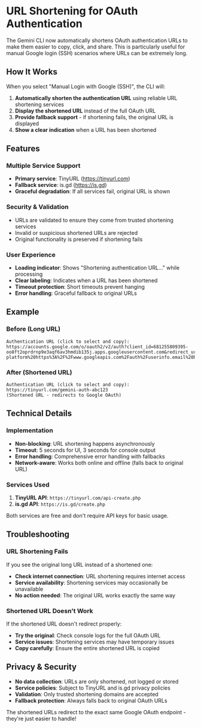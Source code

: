 # URL Shortening for OAuth Authentication

The Gemini CLI now automatically shortens OAuth authentication URLs to make them easier to copy, click, and share. This is particularly useful for manual Google login (SSH) scenarios where URLs can be extremely long.

## How It Works

When you select "Manual Login with Google (SSH)", the CLI will:

1. **Automatically shorten the authentication URL** using reliable URL shortening services
2. **Display the shortened URL** instead of the full OAuth URL
3. **Provide fallback support** - if shortening fails, the original URL is displayed
4. **Show a clear indication** when a URL has been shortened

## Features

### Multiple Service Support

- **Primary service**: TinyURL (https://tinyurl.com)
- **Fallback service**: is.gd (https://is.gd)
- **Graceful degradation**: If all services fail, original URL is shown

### Security & Validation

- URLs are validated to ensure they come from trusted shortening services
- Invalid or suspicious shortened URLs are rejected
- Original functionality is preserved if shortening fails

### User Experience

- **Loading indicator**: Shows "Shortening authentication URL..." while processing
- **Clear labeling**: Indicates when a URL has been shortened
- **Timeout protection**: Short timeouts prevent hanging
- **Error handling**: Graceful fallback to original URLs

## Example

### Before (Long URL)

```
Authentication URL (click to select and copy):
https://accounts.google.com/o/oauth2/v2/auth?client_id=681255809395-oo8ft2oprdrnp9e3aqf6av3hmdib135j.apps.googleusercontent.com&redirect_uri=http%3A%2F%2Flocalhost%3A8080%2Foauth2callback&response_type=code&scope=https%3A%2F%2Fwww.googleapis.com%2Fauth%2Fcloud-platform%20https%3A%2F%2Fwww.googleapis.com%2Fauth%2Fuserinfo.email%20https%3A%2F%2Fwww.googleapis.com%2Fauth%2Fuserinfo.profile&access_type=offline&state=abc123def456...
```

### After (Shortened URL)

```
Authentication URL (click to select and copy):
https://tinyurl.com/gemini-auth-abc123
(Shortened URL - redirects to Google OAuth)
```

## Technical Details

### Implementation

- **Non-blocking**: URL shortening happens asynchronously
- **Timeout**: 5 seconds for UI, 3 seconds for console output
- **Error handling**: Comprehensive error handling with fallbacks
- **Network-aware**: Works both online and offline (falls back to original URL)

### Services Used

1. **TinyURL API**: `https://tinyurl.com/api-create.php`
2. **is.gd API**: `https://is.gd/create.php`

Both services are free and don't require API keys for basic usage.

## Troubleshooting

### URL Shortening Fails

If you see the original long URL instead of a shortened one:

- **Check internet connection**: URL shortening requires internet access
- **Service availability**: Shortening services may occasionally be unavailable
- **No action needed**: The original URL works exactly the same way

### Shortened URL Doesn't Work

If the shortened URL doesn't redirect properly:

- **Try the original**: Check console logs for the full OAuth URL
- **Service issues**: Shortening services may have temporary issues
- **Copy carefully**: Ensure the entire shortened URL is copied

## Privacy & Security

- **No data collection**: URLs are only shortened, not logged or stored
- **Service policies**: Subject to TinyURL and is.gd privacy policies
- **Validation**: Only trusted shortening domains are accepted
- **Fallback protection**: Always falls back to original OAuth URLs

The shortened URLs redirect to the exact same Google OAuth endpoint - they're just easier to handle!
